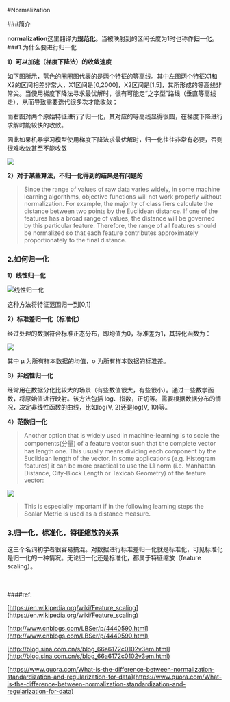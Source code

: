 #Normalization

###简介

**normalization**这里翻译为**规范化**。当被映射到的区间长度为1时也称作**归一化**。
###1.为什么要进行归一化

**1）可以加速（梯度下降法）的收敛速度**

如下图所示，蓝色的圈圈图代表的是两个特征的等高线。其中左图两个特征X1和X2的区间相差非常大，X1区间是[0,2000]，X2区间是[1,5]，其所形成的等高线非常尖。当使用梯度下降法寻求最优解时，很有可能走“之字型”路线（垂直等高线走），从而导致需要迭代很多次才能收敛；

而右图对两个原始特征进行了归一化，其对应的等高线显得很圆，在梯度下降进行求解时能较快的收敛。

因此如果机器学习模型使用梯度下降法求最优解时，归一化往往非常有必要，否则很难收敛甚至不能收敛

![](http://images.cnitblog.com/blog2015/522490/201504/192105553858119.png)


**2）对于某些算法，不归一化得到的结果是有问题的**

> Since the range of values of raw data varies widely, in some machine learning algorithms, objective functions will not work properly without normalization. For example, the majority of classifiers calculate the distance between two points by the Euclidean distance. If one of the features has a broad range of values, the distance will be governed by this particular feature. Therefore, the range of all features should be normalized so that each feature contributes approximately proportionately to the final distance.

### 2.如何归一化


**1）线性归一化**

![线性归一化](https://upload.wikimedia.org/math/7/6/5/76512b142c1b7e27e8a7e7eb1fc11225.png)

这种方法将特征范围归一到[0,1]

**2）标准差归一化（标准化）**

经过处理的数据符合标准正态分布，即均值为0，标准差为1，其转化函数为：

![](http://webdataanalysis.net/wp-content/uploads/2010/02/z-score.png)

其中 μ 为所有样本数据的均值，σ 为所有样本数据的标准差。

**3）非线性归一化**

经常用在数据分化比较大的场景（有些数值很大，有些很小）。通过一些数学函数，将原始值进行映射。该方法包括 log、指数，正切等。需要根据数据分布的情况，决定非线性函数的曲线，比如log(V, 2)还是log(V, 10)等。

**4）范数归一化**

> Another option that is widely used in machine-learning is to scale the components(分量) of a feature vector such that the complete vector has length one. This usually means dividing each component by the Euclidean length of the vector. In some applications (e.g. Histogram features) it can be more practical to use the L1 norm (i.e. Manhattan Distance, City-Block Length or Taxicab Geometry) of the feature vector:

![](https://wikimedia.org/api/rest_v1/media/math/render/svg/de841601758441c9441bd73f0025264e181cec58)

> This is especially important if in the following learning steps the Scalar Metric is used as a distance measure.


### 3.归一化，标准化，特征缩放的关系

这三个名词初学者很容易搞混。对数据进行标准差归一化就是标准化，可见标准化是归一化的一种情况。无论归一化还是标准化，都属于特征缩放（feature scaling）。

<br>
<br>
####ref:

[https://en.wikipedia.org/wiki/Feature_scaling](https://en.wikipedia.org/wiki/Feature_scaling) 

[http://www.cnblogs.com/LBSer/p/4440590.html](http://www.cnblogs.com/LBSer/p/4440590.html)

[http://blog.sina.com.cn/s/blog_66a6172c0102v3em.html](http://blog.sina.com.cn/s/blog_66a6172c0102v3em.html)

[https://www.quora.com/What-is-the-difference-between-normalization-standardization-and-regularization-for-data](https://www.quora.com/What-is-the-difference-between-normalization-standardization-and-regularization-for-data)
